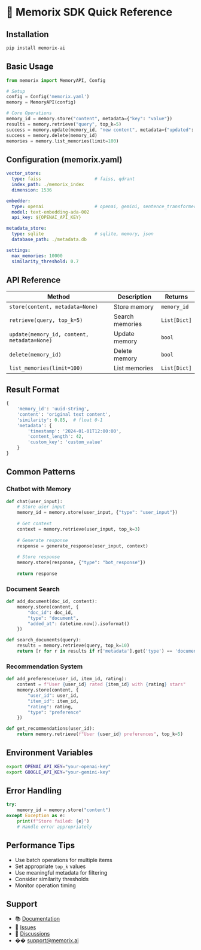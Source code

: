 # 🚀 Memorix SDK Quick Reference

## Installation

```bash
pip install memorix-ai
```

## Basic Usage

```python
from memorix import MemoryAPI, Config

# Setup
config = Config('memorix.yaml')
memory = MemoryAPI(config)

# Core Operations
memory_id = memory.store("content", metadata={"key": "value"})
results = memory.retrieve("query", top_k=5)
success = memory.update(memory_id, "new content", metadata={"updated": True})
success = memory.delete(memory_id)
memories = memory.list_memories(limit=100)
```

## Configuration (memorix.yaml)

```yaml
vector_store:
  type: faiss                    # faiss, qdrant
  index_path: ./memorix_index
  dimension: 1536

embedder:
  type: openai                   # openai, gemini, sentence_transformers
  model: text-embedding-ada-002
  api_key: ${OPENAI_API_KEY}

metadata_store:
  type: sqlite                   # sqlite, memory, json
  database_path: ./metadata.db

settings:
  max_memories: 10000
  similarity_threshold: 0.7
```

## API Reference

| Method | Description | Returns |
|--------|-------------|---------|
| `store(content, metadata=None)` | Store memory | `memory_id` |
| `retrieve(query, top_k=5)` | Search memories | `List[Dict]` |
| `update(memory_id, content, metadata=None)` | Update memory | `bool` |
| `delete(memory_id)` | Delete memory | `bool` |
| `list_memories(limit=100)` | List memories | `List[Dict]` |

## Result Format

```python
{
    'memory_id': 'uuid-string',
    'content': 'original text content',
    'similarity': 0.85,  # float 0-1
    'metadata': {
        'timestamp': '2024-01-01T12:00:00',
        'content_length': 42,
        'custom_key': 'custom_value'
    }
}
```

## Common Patterns

### Chatbot with Memory
```python
def chat(user_input):
    # Store user input
    memory_id = memory.store(user_input, {"type": "user_input"})
    
    # Get context
    context = memory.retrieve(user_input, top_k=3)
    
    # Generate response
    response = generate_response(user_input, context)
    
    # Store response
    memory.store(response, {"type": "bot_response"})
    
    return response
```

### Document Search
```python
def add_document(doc_id, content):
    memory.store(content, {
        "doc_id": doc_id,
        "type": "document",
        "added_at": datetime.now().isoformat()
    })

def search_documents(query):
    results = memory.retrieve(query, top_k=10)
    return [r for r in results if r['metadata'].get('type') == 'document']
```

### Recommendation System
```python
def add_preference(user_id, item_id, rating):
    content = f"User {user_id} rated {item_id} with {rating} stars"
    memory.store(content, {
        "user_id": user_id,
        "item_id": item_id,
        "rating": rating,
        "type": "preference"
    })

def get_recommendations(user_id):
    return memory.retrieve(f"User {user_id} preferences", top_k=5)
```

## Environment Variables

```bash
export OPENAI_API_KEY="your-openai-key"
export GOOGLE_API_KEY="your-gemini-key"
```

## Error Handling

```python
try:
    memory_id = memory.store("content")
except Exception as e:
    print(f"Store failed: {e}")
    # Handle error appropriately
```

## Performance Tips

- Use batch operations for multiple items
- Set appropriate `top_k` values
- Use meaningful metadata for filtering
- Consider similarity thresholds
- Monitor operation timing

## Support

- 📚 [Documentation](https://docs.memorix.ai)
- 🐛 [Issues](https://github.com/memorix-ai/memorix-ai/issues)
- 💬 [Discussions](https://github.com/memorix-ai/memorix-ai/discussions)
- �� support@memorix.ai 
